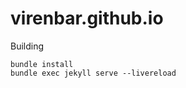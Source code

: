# virenbar.github.io

Building

```console
bundle install
bundle exec jekyll serve --livereload
```
